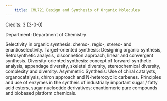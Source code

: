 ```yaml
---
    title: CML721 Design and Synthesis of Organic Molecules
---
```

Credits: 3 (3-0-0)

Department: Department of Chemistry

Selectivity in organic synthesis: chemo-, regio-, stereo- and enantioselectivity. Target-oriented synthesis: Designing organic synthesis, Retrosynthetic analysis, disconnetion approach, linear and convergent synthesis. Diversity-oriented synthesis: concept of forward-synthetic analysis, appendage diversity, skeletal diversity, stereochemical diversity, complexity and diversity. Asymmetric Synthesis: Use of chiral catalysts, organocatalysis, chiron approach and N-heterocyclic carbenes. Principles and use of enzymes in the syntheis of industrially important sugar / fatty acid esters, sugar nucleotide derivatives; enantiomeric pure compounds and biobased platform chemicals.